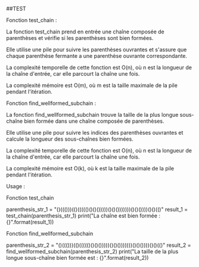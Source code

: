 ##TEST

Fonction test_chain :

La fonction test_chain prend en entrée une chaîne composée de parenthèses et vérifie si les parenthèses sont bien formées.

Elle utilise une pile pour suivre les parenthèses ouvrantes et s'assure que chaque parenthèse fermante a une parenthèse ouvrante correspondante.

La complexité temporelle de cette fonction est O(n), où n est la longueur de la chaîne d'entrée, car elle parcourt la chaîne une fois.

La complexité mémoire est O(m), où m est la taille maximale de la pile pendant l'itération.

Fonction find_wellformed_subchain :

La fonction find_wellformed_subchain trouve la taille de la plus longue sous-chaîne bien formée dans une chaîne composée de parenthèses.

Elle utilise une pile pour suivre les indices des parenthèses ouvrantes et calcule la longueur des sous-chaînes bien formées.

La complexité temporelle de cette fonction est O(n), où n est la longueur de la chaîne d'entrée, car elle parcourt la chaîne une fois.

La complexité mémoire est O(k), où k est la taille maximale de la pile pendant l'itération.

Usage : 

Fonction test_chain

parenthesis_str_1 = "()((()))(()((((()()()()))))()()()))))))()()())))()()(()"
result_1 = test_chain(parenthesis_str_1)
print("La chaîne est bien formée : {}".format(result_1))

Fonction find_wellformed_subchain

parenthesis_str_2 = "()((()))(()((((()()()()))))()()()))))))()()())))()()(()"
result_2 = find_wellformed_subchain(parenthesis_str_2)
print("La taille de la plus longue sous-chaîne bien formée est : {}".format(result_2))




